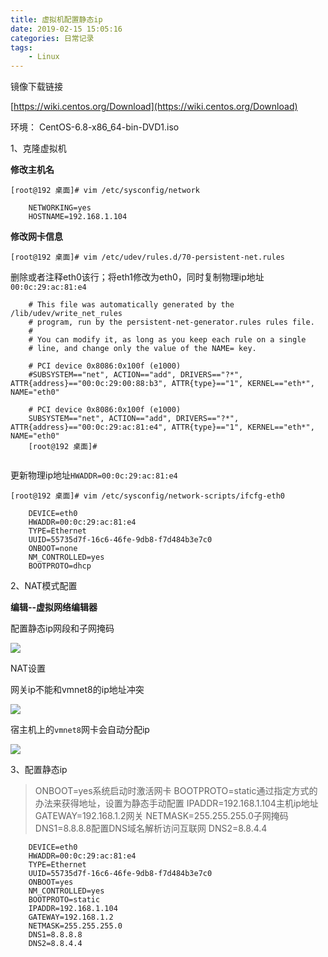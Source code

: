 ```yaml
---
title: 虚拟机配置静态ip
date: 2019-02-15 15:05:16
categories: 日常记录
tags:
	- Linux
---
```


镜像下载链接 

[https://wiki.centos.org/Download](https://wiki.centos.org/Download)


环境：
CentOS-6.8-x86_64-bin-DVD1.iso


1、克隆虚拟机



**修改主机名**

    [root@192 桌面]# vim /etc/sysconfig/network

```
	NETWORKING=yes
	HOSTNAME=192.168.1.104

```


**修改网卡信息**

    [root@192 桌面]# vim /etc/udev/rules.d/70-persistent-net.rules

删除或者注释eth0该行；将eth1修改为eth0，同时复制物理ip地址`00:0c:29:ac:81:e4`

```
	# This file was automatically generated by the /lib/udev/write_net_rules
	# program, run by the persistent-net-generator.rules rules file.
	#
	# You can modify it, as long as you keep each rule on a single
	# line, and change only the value of the NAME= key.
	
	# PCI device 0x8086:0x100f (e1000)
	#SUBSYSTEM=="net", ACTION=="add", DRIVERS=="?*", ATTR{address}=="00:0c:29:00:88:b3", ATTR{type}=="1", KERNEL=="eth*", NAME="eth0"
	
	# PCI device 0x8086:0x100f (e1000)
	SUBSYSTEM=="net", ACTION=="add", DRIVERS=="?*", ATTR{address}=="00:0c:29:ac:81:e4", ATTR{type}=="1", KERNEL=="eth*", NAME="eth0"
	[root@192 桌面]# 


```

更新物理ip地址`HWADDR=00:0c:29:ac:81:e4`

    [root@192 桌面]# vim /etc/sysconfig/network-scripts/ifcfg-eth0 

```
	DEVICE=eth0
	HWADDR=00:0c:29:ac:81:e4
	TYPE=Ethernet
	UUID=55735d7f-16c6-46fe-9db8-f7d484b3e7c0
	ONBOOT=none
	NM_CONTROLLED=yes
	BOOTPROTO=dhcp

```
  
2、NAT模式配置

**编辑--虚拟网络编辑器**

配置静态ip网段和子网掩码

![](nat模式配置.png)

NAT设置

网关ip不能和vmnet8的ip地址冲突

![](NAT设置网关.png)


宿主机上的`vmnet8`网卡会自动分配ip

![](宿主机vmnet8网卡信息.png)


3、配置静态ip

> ONBOOT=yes系统启动时激活网卡
BOOTPROTO=static通过指定方式的办法来获得地址，设置为静态手动配置
IPADDR=192.168.1.104主机ip地址
GATEWAY=192.168.1.2网关
NETMASK=255.255.255.0子网掩码
DNS1=8.8.8.8配置DNS域名解析访问互联网
DNS2=8.8.4.4

```
	DEVICE=eth0
	HWADDR=00:0c:29:ac:81:e4
	TYPE=Ethernet
	UUID=55735d7f-16c6-46fe-9db8-f7d484b3e7c0
	ONBOOT=yes
	NM_CONTROLLED=yes
	BOOTPROTO=static
	IPADDR=192.168.1.104
	GATEWAY=192.168.1.2
	NETMASK=255.255.255.0
	DNS1=8.8.8.8
	DNS2=8.8.4.4

```